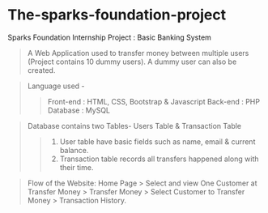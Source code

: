 # The-sparks-foundation-project 

Sparks Foundation Internship Project : Basic Banking System  

>A Web Application used to transfer money between multiple users (Project contains 10 dummy users). A dummy user can also be created.  

>Language used - 
>>Front-end : HTML, CSS, Bootstrap & Javascript 
>>Back-end : PHP 
>>Database : MySQL   

>Database contains two Tables- Users Table & Transaction Table 
>>1. User table have basic fields such as name, email & current balance. 
>>2. Transaction table records all transfers happened along with their time.  

>Flow of the Website: Home Page > Select and view One Customer at Transfer Money > Transfer Money > Select Customer to Transfer Money > Transaction History.
